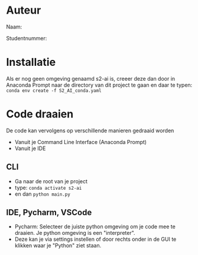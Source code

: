 # Auteur
Naam:

Studentnummer:

# Installatie
Als er nog geen omgeving genaamd s2-ai is, creeer deze dan door in Anaconda Prompt naar de directory van dit project te 
gaan en daar te typen: ```conda env create -f S2_AI_conda.yaml```

# Code draaien
De code kan vervolgens op verschillende manieren gedraaid worden
- Vanuit je Command Line Interface (Anaconda Prompt)
- Vanuit je IDE

## CLI
- Ga naar de root van je project
- type: ```conda activate s2-ai```
- en dan ```python main.py```

## IDE, Pycharm, VSCode
- Pycharm: Selecteer de juiste python omgeving om je code mee te draaien. Je python omgeving is een "interpreter". 
- Deze kan je via settings instellen of door rechts onder in de GUI te klikken waar je "Python" ziet staan.
